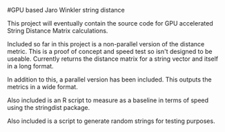#GPU based Jaro Winkler string distance

This project will eventually contain the source code for GPU accelerated String Distance Matrix calculations.

Included so far in this project is a non-parallel version of the distance metric.
This is a proof of concept and speed test so isn't designed to be useable.
Currently returns the distance matrix for a string vector and itself in a long format.

In addition to this, a parallel version has been included. This outputs the metrics in a wide format.

Also included is an R script to measure as a baseline in terms of speed using the stringdist package.

Also included is a script to generate random strings for testing purposes.
